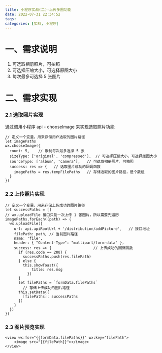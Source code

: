 ```yaml
---
title: 小程序实战(二)-上传多图功能
date: 2022-07-31 22:34:52
tags:
categories: [实战, 小程序]
---
```


# 一、需求说明

1. 可选取相册照片，可拍照
2. 可选择压缩大小，可选择原图大小
3. 每次最多可选择 5 张图片

# 二、需求实现

### 2.1 选取照片实现

通过调用小程序 api - chooseImage 来实现选取照片功能

```
// 定义一个变量，用来存储用户选取的图片路径
let imagePaths
wx.chooseImage({
  count: 5,    // 限制每次最多选择 5 张
  sizeType: ['original', 'compressed'],  // 可选择压缩大小，可选择原图大小
  sourceType: ['album', 'camera'],   // 可选取相册照片，可拍照
  success: res => {   // 选取图片成功的回调函数
    imagePaths = res.tempFilePaths   // 存储选取的图片路径，是个数组
  }
})
```

### 2.2 上传照片实现

```
// 定义一个变量，用来存储上传成功的图片路径
let successPaths = []
// wx.uploadFile 接口只能一次上传 1 张图片，所以需要先遍历
imagePaths.forEach((path) => {
  wx.uploadFile({
    url: api.apiRootUrl + '/distribution/addPicture',   // 接口地址
    filePath: path,	// 当前图片路径
    name: 'file',
    header: { "Content-Type": "multipart/form-data" },
    success: res => {					// 上传成功的回调函数
      if (res.code == 200) {
        successPaths.push(res.filePath)
      } else {
        this.showToast({
			title: res.msg
		  })
      }
      let filePaths = `formData.filePaths`
		// 存储上传成功的图片路径
      this.setData({
        [filePaths]: successPaths
      })
    }
  })
})
```

### 2.3 图片预览实现

```
<view wx:for="{{formData.filePaths}}" wx:key="filePath">
	<image src="{{filePath}}"></image>
</view>
```
